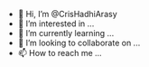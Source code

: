 - 👋 Hi, I’m @CrisHadhiArasy
- 👀 I’m interested in ...
- 🌱 I’m currently learning ...
- 💞️ I’m looking to collaborate on ...
- 📫 How to reach me ...

<!---
CrisHadhiArasy/CrisHadhiArasy is a ✨ special ✨ repository because its `README.md` (this file) appears on your GitHub profile.
You can click the Preview link to take a look at your changes.
--->
